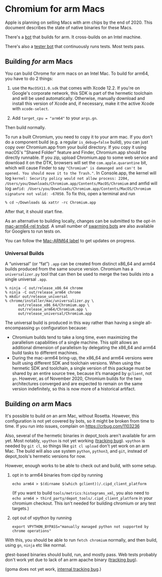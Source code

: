 # Chromium for arm Macs

Apple is planning on selling Macs with arm chips by the end of 2020.
This document describes the state of native binaries for these Macs.

There's a [bot](https://ci.chromium.org/p/chromium/builders/ci/mac-arm64-rel)
that builds for arm. It cross-builds on an Intel machine.

There's also a [tester
bot](https://ci.chromium.org/p/chromium/builders/ci/mac-arm64-rel-tests)
that continuously runs tests. Most tests pass.

## Building _for_ arm Macs

You can build Chrome for arm macs on an Intel Mac. To build for arm64, you have
to do 2 things:

1. use the `MacOSX11.0.sdk` that comes with Xcode 12.2. If you're on Google's
   corporate network, this SDK is part of the hermetic toolchain and will be
   used automatically. Otherwise, manually download and install this version of
   Xcode and, if necessary, make it the active Xcode with `xcode-select`.

2. Add `target_cpu = "arm64"` to your `args.gn`.

Then build normally.

To run a built Chromium, you need to copy it to your arm mac. If you don't
do a component build (e.g. a regular `is_debug=false` build), you can just
copy over Chromium.app from your build directory. If you copy it using
macOS's "Shared Folder" feature and Finder, Chromium.app should be directly
runnable. If you zip, upload Chromium.app to some web service and download
it on the DTK, browsers will set the `com.apple.quarantine` bit, which will
cause Finder to say `"Chromium" is damanged and can't be opened. You should
move it to the Trash."`. In Console.app, the kernel will log
`kernel: Security policy would not allow process: 2204,
/Users/you/Downloads/Chromium.app/Contents/MacOS/Chromium` and amfid will log
`amfid: /Users/you/Downloads/Chromium.app/Contents/MacOS/Chromium signature not
valid: -67050`. To fix this, open a terminal and run

    % cd ~/Downloads && xattr -rc Chromium.app

After that, it should start fine.

As an alternative to building locally, changes can be submitted to the opt-in
[mac-arm64-rel
trybot](https://ci.chromium.org/p/chromium/builders/try/mac-arm64-rel). A small
number of [swarming bots](https://goto.corp.google.com/run-on-dtk) are also
available for Googlers to run tests on.

You can follow the [Mac-ARM64 label](https://crbug.com/?q=label%3Amac-arm64) to
get updates on progress.

### Universal Builds

A “universal” (or “fat”) `.app` can be created from distinct x86\_64 and arm64
builds produced from the same source version. Chromium has a `universalizer.py`
tool that can then be used to merge the two builds into a single universal
`.app`.

    % ninja -C out/release_x86_64 chrome
    % ninja -C out/release_arm64 chrome
    % mkdir out/release_universal
    % chrome/installer/mac/universalizer.py \
          out/release_x86_64/Chromium.app \
          out/release_arm64/Chromium.app \
          out/release_universal/Chromium.app

The universal build is produced in this way rather than having a single
all-encompassing `gn` configuration because:

 - Chromium builds tend to take a long time, even maximizing the parallelism
   capabilities of a single machine. This split allows an additional dimension
   of parallelism by delegating the x86\_64 and arm64 build tasks to different
   machines.
 - During the mac-arm64 bring-up, the x86\_64 and arm64 versions were built
   using different SDK and toolchain versions. When using the hermetic SDK and
   toolchain, a single version of this package must be shared by an entire
   source tree, because it’s managed by `gclient`, not `gn`. However, as of
   November 2020, Chromium builds for the two architectures converged and are
   expected to remain on the same version indefinitely, so this is now more of a
   historical artifact.

## Building _on_ arm Macs

It's possible to build _on_ an arm Mac, without Rosetta. However, this
configuration is not yet covered by bots, so it might be broken from time to
time. If you run into issues, complain on https://crbug.com/1103236

Also, several of the hermetic binaries in depot\_tools aren't available for
arm yet. Most notably, `vpython` is not yet working ([tracking
bug](https://crbug.com/1103275)). `vpython` is needed by `git cl`, so things
like `git cl upload` don't yet work on an arm Mac. The build will also use
system `python`, `python3`, and `git`, instead of depot\_tools's hermetic
versions for now.

However, enough works to be able to check out and build, with some setup.

1. opt in to arm64 binaries from cipd by running

       echo arm64 > $(dirname $(which gclient))/.cipd_client_platform

   (If you want to build `tools/metrics:histograms_xml`, you also need to
   `echo arm64 > third_party/depot_tools/.cipd_client_platform` in your
   chromium checkout. This isn't needed for building chromium or any test
   targets.)

2. opt out of vpython by running

       export VPYTHON_BYPASS="manually managed python not supported by chrome operations"

With this, you should be able to run `fetch chromium` normally, and then
build, using `gn`, `ninja` etc like normal.

gtest-based binaries should build, run, and mostly pass. Web tests probably
don't work yet due to lack of an arm apache binary
([tracking bug](https://crbug.com/1190885)).

(goma does not yet work, [internal tracking bug](https://b/183118231).)
